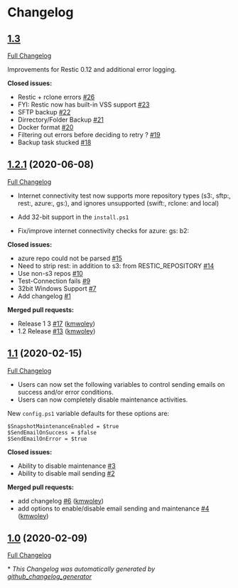 # Changelog

## [1.3](https://github.com/kmwoley/restic-windows-backup/tree/HEAD)

[Full Changelog](https://github.com/kmwoley/restic-windows-backup/compare/1.2.1...HEAD)

Improvements for Restic 0.12 and additional error logging.

**Closed issues:**

- Restic + rclone errors [\#26](https://github.com/kmwoley/restic-windows-backup/issues/26)
- FYI: Restic now has built-in VSS support [\#23](https://github.com/kmwoley/restic-windows-backup/issues/23)
- SFTP backup [\#22](https://github.com/kmwoley/restic-windows-backup/issues/22)
- Dirrectory/Folder Backup [\#21](https://github.com/kmwoley/restic-windows-backup/issues/21)
- Docker format [\#20](https://github.com/kmwoley/restic-windows-backup/issues/20)
- Filtering out errors before deciding to retry ? [\#19](https://github.com/kmwoley/restic-windows-backup/issues/19)
- Backup task stucked [\#18](https://github.com/kmwoley/restic-windows-backup/issues/18)

## [1.2.1](https://github.com/kmwoley/restic-windows-backup/tree/1.2.1) (2020-06-08)

[Full Changelog](https://github.com/kmwoley/restic-windows-backup/compare/1.1...1.2.1)

* Internet connectivity test now supports more repository types (s3:, sftp:, rest:, azure:, gs:), and ignores unsupported (swift:, rclone: and local) 
* Add 32-bit support in the `install.ps1`

* Fix/improve internet connectivity checks for azure: gs: b2:

**Closed issues:**

- azure repo could not be parsed [\#15](https://github.com/kmwoley/restic-windows-backup/issues/15)
- Need to strip rest: in addition to s3: from RESTIC\_REPOSITORY [\#14](https://github.com/kmwoley/restic-windows-backup/issues/14)
- Use non-s3 repos [\#10](https://github.com/kmwoley/restic-windows-backup/issues/10)
- Test-Connection fails [\#9](https://github.com/kmwoley/restic-windows-backup/issues/9)
- 32bit Windows Support [\#7](https://github.com/kmwoley/restic-windows-backup/issues/7)
- Add changelog [\#1](https://github.com/kmwoley/restic-windows-backup/issues/1)

**Merged pull requests:**

- Release 1 3 [\#17](https://github.com/kmwoley/restic-windows-backup/pull/17) ([kmwoley](https://github.com/kmwoley))
- 1.2 Release [\#13](https://github.com/kmwoley/restic-windows-backup/pull/13) ([kmwoley](https://github.com/kmwoley))

## [1.1](https://github.com/kmwoley/restic-windows-backup/tree/1.1) (2020-02-15)

[Full Changelog](https://github.com/kmwoley/restic-windows-backup/compare/1.0...1.1)

* Users can now set the following variables to control sending emails on success and/or error conditions.
* Users can now completely disable maintenance activities.

New `config.ps1` variable defaults for these options are:
```
$SnapshotMaintenanceEnabled = $true 
$SendEmailOnSuccess = $false
$SendEmailOnError = $true
```

**Closed issues:**

- Ability to disable maintenance [\#3](https://github.com/kmwoley/restic-windows-backup/issues/3)
- Ability to disable mail sending [\#2](https://github.com/kmwoley/restic-windows-backup/issues/2)

**Merged pull requests:**

- add changelog [\#6](https://github.com/kmwoley/restic-windows-backup/pull/6) ([kmwoley](https://github.com/kmwoley))
- add options to enable/disable email sending  and maintenance [\#4](https://github.com/kmwoley/restic-windows-backup/pull/4) ([kmwoley](https://github.com/kmwoley))

## [1.0](https://github.com/kmwoley/restic-windows-backup/tree/1.0) (2020-02-09)

[Full Changelog](https://github.com/kmwoley/restic-windows-backup/compare/34eae241aa1dcf08ed1d4d4f930e1d1a5bf5788a...1.0)



\* *This Changelog was automatically generated by [github_changelog_generator](https://github.com/github-changelog-generator/github-changelog-generator)*
